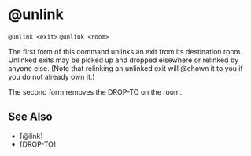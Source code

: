 # @unlink
`@unlink <exit>`
`@unlink <room>`

The first form of this command unlinks an exit from its destination room. Unlinked exits may be picked up and dropped elsewhere or relinked by anyone else. (Note that relinking an unlinked exit will @chown it to you if you do not already own it.)

The second form removes the DROP-TO on the room.


## See Also
- [@link]
- [DROP-TO]


